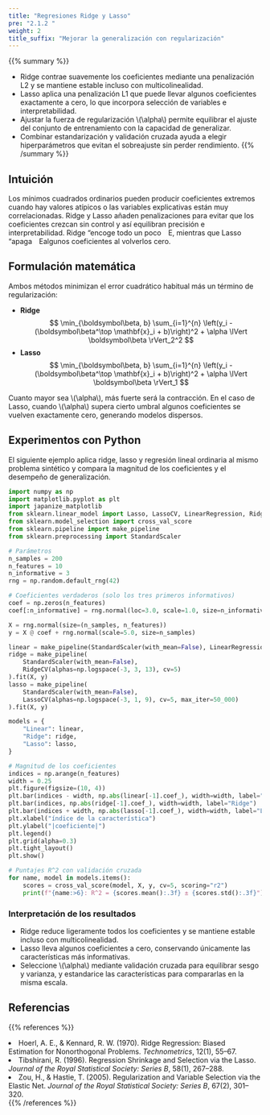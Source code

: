 ```yaml
---
title: "Regresiones Ridge y Lasso"
pre: "2.1.2 "
weight: 2
title_suffix: "Mejorar la generalización con regularización"
---
```


{{% summary %}}
- Ridge contrae suavemente los coeficientes mediante una penalización L2 y se mantiene estable incluso con multicolinealidad.
- Lasso aplica una penalización L1 que puede llevar algunos coeficientes exactamente a cero, lo que incorpora selección de variables e interpretabilidad.
- Ajustar la fuerza de regularización \\(\alpha\\) permite equilibrar el ajuste del conjunto de entrenamiento con la capacidad de generalizar.
- Combinar estandarización y validación cruzada ayuda a elegir hiperparámetros que evitan el sobreajuste sin perder rendimiento.
{{% /summary %}}

## Intuición
Los mínimos cuadrados ordinarios pueden producir coeficientes extremos cuando hay valores atípicos o las variables explicativas están muy correlacionadas. Ridge y Lasso añaden penalizaciones para evitar que los coeficientes crezcan sin control y así equilibran precisión e interpretabilidad. Ridge “encoge todo un poco E, mientras que Lasso “apaga Ealgunos coeficientes al volverlos cero.

## Formulación matemática
Ambos métodos minimizan el error cuadrático habitual más un término de regularización:

- **Ridge**
  $$
  \min_{\boldsymbol\beta, b} \sum_{i=1}^{n} \left(y_i - (\boldsymbol\beta^\top \mathbf{x}_i + b)\right)^2 + \alpha \lVert \boldsymbol\beta \rVert_2^2
  $$
- **Lasso**
  $$
  \min_{\boldsymbol\beta, b} \sum_{i=1}^{n} \left(y_i - (\boldsymbol\beta^\top \mathbf{x}_i + b)\right)^2 + \alpha \lVert \boldsymbol\beta \rVert_1
  $$

Cuanto mayor sea \\(\alpha\\), más fuerte será la contracción. En el caso de Lasso, cuando \\(\alpha\\) supera cierto umbral algunos coeficientes se vuelven exactamente cero, generando modelos dispersos.

## Experimentos con Python
El siguiente ejemplo aplica ridge, lasso y regresión lineal ordinaria al mismo problema sintético y compara la magnitud de los coeficientes y el desempeño de generalización.

```python
import numpy as np
import matplotlib.pyplot as plt
import japanize_matplotlib
from sklearn.linear_model import Lasso, LassoCV, LinearRegression, Ridge, RidgeCV
from sklearn.model_selection import cross_val_score
from sklearn.pipeline import make_pipeline
from sklearn.preprocessing import StandardScaler

# Parámetros
n_samples = 200
n_features = 10
n_informative = 3
rng = np.random.default_rng(42)

# Coeficientes verdaderos (solo los tres primeros informativos)
coef = np.zeros(n_features)
coef[:n_informative] = rng.normal(loc=3.0, scale=1.0, size=n_informative)

X = rng.normal(size=(n_samples, n_features))
y = X @ coef + rng.normal(scale=5.0, size=n_samples)

linear = make_pipeline(StandardScaler(with_mean=False), LinearRegression()).fit(X, y)
ridge = make_pipeline(
    StandardScaler(with_mean=False),
    RidgeCV(alphas=np.logspace(-3, 3, 13), cv=5)
).fit(X, y)
lasso = make_pipeline(
    StandardScaler(with_mean=False),
    LassoCV(alphas=np.logspace(-3, 1, 9), cv=5, max_iter=50_000)
).fit(X, y)

models = {
    "Linear": linear,
    "Ridge": ridge,
    "Lasso": lasso,
}

# Magnitud de los coeficientes
indices = np.arange(n_features)
width = 0.25
plt.figure(figsize=(10, 4))
plt.bar(indices - width, np.abs(linear[-1].coef_), width=width, label="Linear")
plt.bar(indices, np.abs(ridge[-1].coef_), width=width, label="Ridge")
plt.bar(indices + width, np.abs(lasso[-1].coef_), width=width, label="Lasso")
plt.xlabel("índice de la característica")
plt.ylabel("|coeficiente|")
plt.legend()
plt.grid(alpha=0.3)
plt.tight_layout()
plt.show()

# Puntajes R^2 con validación cruzada
for name, model in models.items():
    scores = cross_val_score(model, X, y, cv=5, scoring="r2")
    print(f"{name:>6}: R^2 = {scores.mean():.3f} ± {scores.std():.3f}")
```

### Interpretación de los resultados
- Ridge reduce ligeramente todos los coeficientes y se mantiene estable incluso con multicolinealidad.
- Lasso lleva algunos coeficientes a cero, conservando únicamente las características más informativas.
- Seleccione \\(\alpha\\) mediante validación cruzada para equilibrar sesgo y varianza, y estandarice las características para compararlas en la misma escala.

## Referencias
{{% references %}}
<li>Hoerl, A. E., &amp; Kennard, R. W. (1970). Ridge Regression: Biased Estimation for Nonorthogonal Problems. <i>Technometrics</i>, 12(1), 55–67.</li>
<li>Tibshirani, R. (1996). Regression Shrinkage and Selection via the Lasso. <i>Journal of the Royal Statistical Society: Series B</i>, 58(1), 267–288.</li>
<li>Zou, H., &amp; Hastie, T. (2005). Regularization and Variable Selection via the Elastic Net. <i>Journal of the Royal Statistical Society: Series B</i>, 67(2), 301–320.</li>
{{% /references %}}
